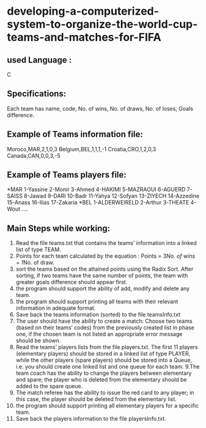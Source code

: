 # developing-a-computerized-system-to-organize-the-world-cup-teams-and-matches-for-FIFA

## used Language : 
C 
## Specifications: 
Each team has name, code, No. of wins, No. of draws, No. of loses, Goals difference.
## Example of Teams information file:
Moroco,MAR,2,1,0,3
Belgium,BEL,1,1,1,-1
Croatia,CRO,1,2,0,3
Canada,CAN,0,0,3,-5
## Example of Teams players file: 
*MAR
1-Yassine
2-Monir
3-Ahmed
4-HAKIMI
5-MAZRAOUI
6-AGUERD
7-SAISS
8-Jawad
9-DARI
10-Badr
11-Yahya
12-Sofyan
13-ZIYECH
14-Azzedine
15-Anass
16-Ilias
17-Zakaria
*BEL
1-ALDERWEIRELD
2-Arthur
3-THEATE
4-Wout
….
## Main Steps while working: 
1. Read the file teams.txt that contains the teams’ information into a linked list of type 
TEAM.
2. Points for each team calculated by the equation : 
Points = 3*No. of wins + 1*No. of draw.
3. sort the teams based on the attained points using the Radix Sort.
After sorting, if two teams have the same number of points, the team with greater goals 
difference should appear first.
4. the program should support the ability of add, modify and delete any team.
5. the program should support printing all teams with their relevant information in 
adequate format.
6. Save back the teams information (sorted) to the file teamsInfo.txt
7. The user should have the ability to create a match: Choose two teams (based on their 
teams’ codes) from the previously created list in phase one, if the chosen team is not 
listed an appropriate error message should be shown.
8. Read the teams’ players lists from the file players.txt. The first 11 players (elementary 
players) should be stored in a linked list of type PLAYER, while the other players (spare 
players) should be stored into a Queue, i.e. you should create one linked list and one 
queue for each team.
9.The team coach has the ability to change the players between elementary and spare; the 
player who is deleted from the elementary should be added to the spare queue.
10. The match referee has the ability to issue the red card to any player; in this case, the 
player should be deleted from the elementary list.
11. the program should support printing all elementary players for a specific team.
12. Save back the players information to the file playersInfo.txt.
    
